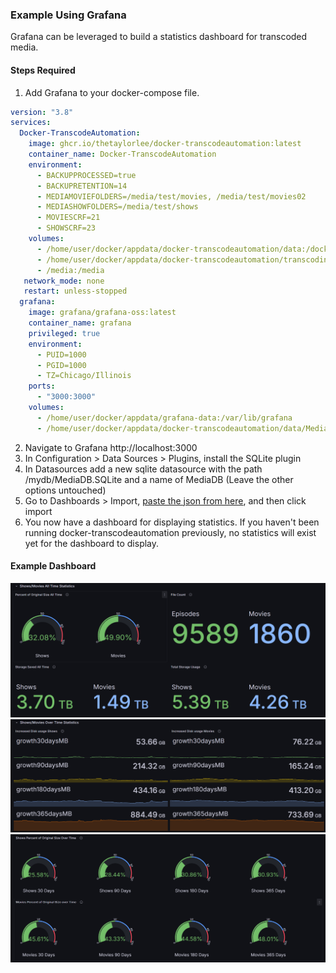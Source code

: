 ### Example Using Grafana
Grafana can be leveraged to build a statistics dashboard for transcoded media.

#### Steps Required
1. Add Grafana to your docker-compose file.
```yml
version: "3.8"
services:
  Docker-TranscodeAutomation:
    image: ghcr.io/thetaylorlee/docker-transcodeautomation:latest
    container_name: Docker-TranscodeAutomation
    environment:
      - BACKUPPROCESSED=true
      - BACKUPRETENTION=14
      - MEDIAMOVIEFOLDERS=/media/test/movies, /media/test/movies02
      - MEDIASHOWFOLDERS=/media/test/shows
      - MOVIESCRF=21
      - SHOWSCRF=23
    volumes:
      - /home/user/docker/appdata/docker-transcodeautomation/data:/docker-transcodeautomation/data
      - /home/user/docker/appdata/docker-transcodeautomation/transcoding:/docker-transcodeautomation/transcoding
      - /media:/media
   network_mode: none
   restart: unless-stopped
  grafana:
    image: grafana/grafana-oss:latest
    container_name: grafana
    privileged: true
    environment:
      - PUID=1000
      - PGID=1000
      - TZ=Chicago/Illinois
    ports:
      - "3000:3000"
    volumes:
      - /home/user/docker/appdata/grafana-data:/var/lib/grafana
      - /home/user/docker/appdata/docker-transcodeautomation/data/MediaDB.SQLite:/mydb/MediaDB.SQLite
```
2. Navigate to Grafana http://localhost:3000
3. In Configuration > Data Sources > Plugins, install the SQLite plugin
4. In Datasources add a new sqlite datasource with the path /mydb/MediaDB.SQLite and a name of MediaDB (Leave the other options untouched)
5. Go to Dashboards > Import, [paste the json from here](https://raw.githubusercontent.com/TheTaylorLee/docker-transcodeautomation/master/examples/grafana/grafana-dashboard.json), and then click import
6. You now have a dashboard for displaying statistics. If you haven't been running docker-transcodeautomation previously, no statistics will exist yet for the dashboard to display.

#### Example Dashboard
![Grafana Dashboard01](https://raw.githubusercontent.com/TheTaylorLee/docker-transcodeautomation/master/examples/grafana/01.png)
![Grafana Dashboard02](https://raw.githubusercontent.com/TheTaylorLee/docker-transcodeautomation/master/examples/grafana/02.png)
![Grafana Dashboard03](https://raw.githubusercontent.com/TheTaylorLee/docker-transcodeautomation/master/examples/grafana/03.png)
